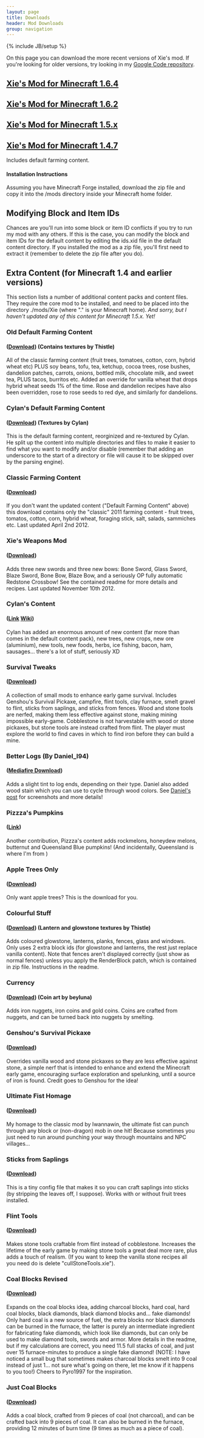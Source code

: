 ```yaml
---
layout: page
title: Downloads
header: Mod Downloads
group: navigation
---
```

{% include JB/setup %}

On this page you can download the more recent versions of Xie's mod. If you're looking for older versions, try looking in my [Google Code repository](http://code.google.com/p/xie-mc-mods/downloads/list").

## [Xie's Mod for Minecraft 1.6.4](/assets/files/downloads/releases/2013_Nov_18/Xie%27s%20Mod%20Nov18%20for%20Minecraft%201.6.4.zip)

## [Xie's Mod for Minecraft 1.6.2](/assets/files/downloads/releases/2013_Jul_28/Xie%27s%20Mod%20for%20Minecraft%201.6.2.zip)

## [Xie's Mod for Minecraft 1.5.x](assets/files/downloads/releases/2013_Jun_03/Xie's%20Mod%20Jun3%20for%20Minecraft%201.5.x.zip)

## [Xie's Mod for Minecraft 1.4.7](http://xw-gs.com/mc/latest/Xie.zip)
Includes default farming content.

#### Installation Instructions

Assuming you have Minecraft Forge installed, download the zip file and copy it into the /mods directory inside your Minecraft home folder.

## Modifying Block and Item IDs

Chances are you'll run into some block or item ID conflicts if you try to run my mod with any others. If this is the case, you can modify the block and item IDs for the default content by editing the ids.xid file in the default content directory. If you installed the mod as a zip file, you'll first need to extract it (remember to delete the zip file after you do).

## Extra Content (for Minecraft 1.4 and earlier versions)
This section lists a number of additional content packs and content files. They require the core mod to be installed, and need to be placed into the directory ./mods/Xie (where "." is your Minecraft home). *And sorry, but I haven't updated any of this content for Minecraft 1.5.x. Yet!*

### Old Default Farming Content 
#### ([Download](http://xie-mc-mods.googlecode.com/files/FarmingContentApr16.zip)) (Contains textures by Thistle)
All of the classic farming content (fruit trees, tomatoes, cotton, corn, hybrid wheat etc) PLUS soy beans, tofu, tea, ketchup, cocoa trees, rose bushes, dandelion patches, carrots, onions, bottled milk, chocolate milk, and sweet tea, PLUS tacos, burritos etc. Added an override for vanilla wheat that drops hybrid wheat seeds 1% of the time. Rose and dandelion recipes have also been overridden, rose to rose seeds to red dye, and similarly for dandelions.

### Cylan's Default Farming Content 
#### ([Download](http://xie-mc-mods.googlecode.com/files/newdefault.zip)) (Textures by Cylan)
This is the default farming content, reorginized and re-textured by Cylan. He split up the content into multiple directories and files to make it easier to find what you want to modify and/or disable (remember that adding an underscore to the start of a directory or file will cause it to be skipped over by the parsing engine).

### Classic Farming Content 
#### ([Download](http://xie-mc-mods.googlecode.com/files/XieFarmingClassic_Apr2.zip))
If you don't want the updated content ("Default Farming Content" above) this download contains only the "classic" 2011 farming content - fruit trees, tomatos, cotton, corn, hybrid wheat, foraging stick, salt, salads, sammiches etc. Last updated April 2nd 2012.

### Xie's Weapons Mod
#### ([Download](http://xie-mc-mods.googlecode.com/files/XieWeapons_Nov10.zip))
Adds three new swords and three new bows: Bone Sword, Glass Sword, Blaze Sword, Bone Bow, Blaze Bow, and a seriously OP fully automatic Redstone Crossbow! See the contained readme for more details and recipes. Last updated November 10th 2012.

### Cylan's Content
#### ([Link](http://www.minecraftforum.net/topic/1406617-125-ct-boosters-for-xies-mod/)  [Wiki](http://ctboosters.wikia.com/wiki/CTBoosters_Wiki))
Cylan has added an enormous amount of new content (far more than comes in the default content pack), new trees, new crops, new ore (aluminium), new tools, new foods, herbs, ice fishing, bacon, ham, sausages... there's a lot of stuff, seriously XD

### Survival Tweaks
#### ([Download](http://xie-mc-mods.googlecode.com/files/SurvivalTweaks.zip))
A collection of small mods to enhance early game survival. Includes Genshou's Survival Pickaxe, campfire, flint tools, clay furnace, smelt gravel to flint, sticks from saplings, and sticks from fences. Wood and stone tools are nerfed, making them less effective against stone, making mining impossible early-game. Cobblestone is not harvestable with wood or stone pickaxes, but stone tools are instead crafted from flint. The player must explore the world to find caves in which to find iron before they can build a mine.

### Better Logs (By Daniel_l94) 
#### ([Mediafire Download](http://www.mediafire.com/?xk7d827zew1rxav))
Adds a slight tint to log ends, depending on their type. Daniel also added wood stain which you can use to cycle through wood colors. See [Daniel's post](http://www.minecraftforum.net/topic/477267-v125-xies-mods/page__view__findpost__p__14600263) for screenshots and more details!

### Pizzza's Pumpkins
#### ([Link](http://www.minecraftforum.net/topic/1045361-pizzzas-pumpkins-mod-add-on-smp/))
Another contribution, Pizzza's content adds rockmelons, honeydew melons, butternut and Queensland Blue pumpkins! (And incidentally, Queensland is where I'm from )

### Apple Trees Only
#### ([Download](http://xie-mc-mods.googlecode.com/files/appleTree_r1.zip))
Only want apple trees? This is the download for you.

### Colourful Stuff
#### ([Download](http://xie-mc-mods.googlecode.com/files/colourfulstuff.zip)) (Lantern and glowstone textures by Thistle)
Adds coloured glowstone, lanterns, planks, fences, glass and windows. Only uses 2 extra block ids (for glowstone and lanterns, the rest just replace vanilla content). Note that fences aren't displayed correctly (just show as normal fences) unless you apply the RenderBlock patch, which is contained in zip file. Instructions in the readme.

### Currency
#### ([Download](http://xie-mc-mods.googlecode.com/files/currencyR1.zip)) (Coin art by beyluna)
Adds iron nuggets, iron coins and gold coins. Coins are crafted from nuggets, and can be turned back into nuggets by smelting.

### Genshou's Survival Pickaxe
#### ([Download](http://xie-mc-mods.googlecode.com/files/suvivalpickaxe.zip))
Overrides vanilla wood and stone pickaxes so they are less effective against stone, a simple nerf that is intended to enhance and extend the Minecraft early game, encouraging surface exploration and spelunking, until a source of iron is found. Credit goes to Genshou for the idea!

### Ultimate Fist Homage
#### ([Download](http://xie-mc-mods.googlecode.com/files/ultimatefist.zip))
My homage to the classic mod by Iwannawin, the ultimate fist can punch through any block or (non-dragon) mob in one hit! Because sometimes you just need to run around punching your way through mountains and NPC villages...

### Sticks from Saplings
#### ([Download](http://xie-mc-mods.googlecode.com/files/sticksFromSaplings.xie))
This is a tiny config file that makes it so you can craft saplings into sticks (by stripping the leaves off, I suppose). Works with or without fruit trees installed.

### Flint Tools
#### ([Download](http://xie-mc-mods.googlecode.com/files/flintTools.zip))
Makes stone tools craftable from flint instead of cobblestone. Increases the lifetime of the early game by making stone tools a great deal more rare, plus adds a touch of realism. (If you want to keep the vanilla stone recipes all you need do is delete "cullStoneTools.xie").

### Coal Blocks Revised
#### ([Download](http://xie-mc-mods.googlecode.com/files/CoalBlocksRevised.zip))
Expands on the coal blocks idea, adding charcoal blocks, hard coal, hard coal blocks, black diamonds, black diamond blocks and... fake diamonds! Only hard coal is a new source of fuel, the extra blocks nor black diamonds can be burned in the furnace, the latter is purely an intermediate ingredient for fabricating fake diamonds, which look like diamonds, but can only be used to make diamond tools, swords and armor. More details in the readme, but if my calculations are correct, you need 11.5 full stacks of coal, and just over 15 furnace-minutes to produce a single fake diamond! (NOTE: I have noticed a small bug that sometimes makes charcoal blocks smelt into 9 coal instead of just 1... not sure what's going on there, let me know if it happens to you too!) Cheers to Pyro1997 for the inspiration.

### Just Coal Blocks
#### ([Download](http://xie-mc-mods.googlecode.com/files/CoalBlock.zip))
Adds a coal block, crafted from 9 pieces of coal (not charcoal), and can be crafted back into 9 pieces of coal. It can also be burned in the furnace, providing 12 minutes of burn time (9 times as much as a piece of coal).
